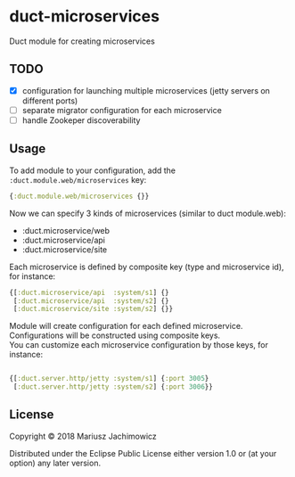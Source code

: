 # duct-microservices
Duct module for creating microservices

## TODO

- [x] configuration for launching multiple microservices (jetty servers on different ports)
- [ ] separate migrator configuration for each microservice
- [ ] handle Zookeper discoverability

## Usage

To add module to your configuration, add the `:duct.module.web/microservices` key:

```clojure
{:duct.module.web/microservices {}}
```

Now we can specify 3 kinds of microservices (similar to duct module.web):

* :duct.microservice/web
* :duct.microservice/api
* :duct.microservice/site

Each microservice is defined by composite key (type and microservice id), for instance:

```clojure
{[:duct.microservice/api  :system/s1] {}
 [:duct.microservice/api  :system/s2] {}
 [:duct.microservice/site :system/s2] {}}
```

Module will create configuration for each defined microservice.  
Configurations will be constructed using composite keys.  
You can customize each microservice configuration by those keys, for instance:

```clojure

{[:duct.server.http/jetty :system/s1] {:port 3005}
 [:duct.server.http/jetty :system/s2] {:port 3006}}
```

## License

Copyright © 2018 Mariusz Jachimowicz

Distributed under the Eclipse Public License either version 1.0 or (at your option) any later version.
